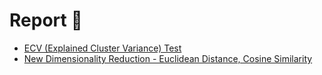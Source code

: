 # Report 🔬

- [ECV (Explained Cluster Variance) Test](https://github.com/formegusto/kmeans-euclidean-cosine/blob/master/reports/ECV%20Test.md)
- [New Dimensionality Reduction - Euclidean Distance, Cosine Similarity](https://github.com/formegusto/kmeans-euclidean-cosine/blob/master/reports/New%20Dimensionality%20Reduction%20-%20Euclidean%20Distance,%20Cosine%20Similarity.md)
